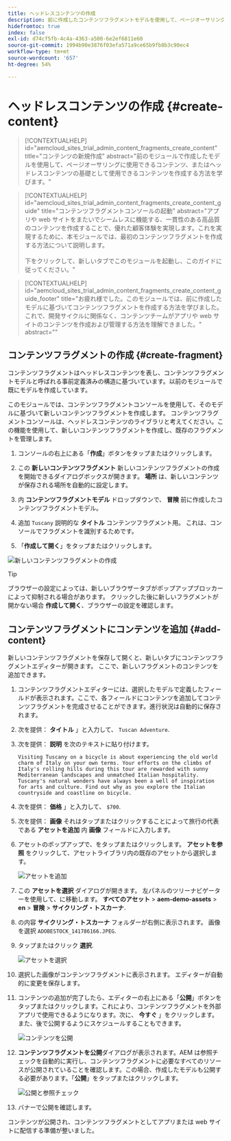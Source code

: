 ```yaml
---
title: ヘッドレスコンテンツの作成
description: 前に作成したコンテンツフラグメントモデルを使用して、ページオーサリングに使用できる、またはヘッドレスコンテンツの基礎として使用できるコンテンツを作成します。
hidefromtoc: true
index: false
exl-id: d74cf5fb-4c4a-4363-a500-6e2ef6811e60
source-git-commit: 1994b90e3876f03efa571a9ce65b9fb8b3c90ec4
workflow-type: tm+mt
source-wordcount: '657'
ht-degree: 54%

---
```



# ヘッドレスコンテンツの作成 {#create-content}

>[!CONTEXTUALHELP]
>id="aemcloud_sites_trial_admin_content_fragments_create_content"
>title="コンテンツの新規作成"
>abstract="前のモジュールで作成したモデルを使用して、ページオーサリングに使用できるコンテンツ、またはヘッドレスコンテンツの基礎として使用できるコンテンツを作成する方法を学びます。"

>[!CONTEXTUALHELP]
>id="aemcloud_sites_trial_admin_content_fragments_create_content_guide"
>title="コンテンツフラグメントコンソールの起動"
>abstract="アプリや web サイトをまたいでシームレスに機能する、一貫性のある高品質のコンテンツを作成することで、優れた顧客体験を実現します。これを実現するために、本モジュールでは、最初のコンテンツフラグメントを作成する方法について説明します。<br><br>下をクリックして、新しいタブでこのモジュールを起動し、このガイドに従ってください。"

>[!CONTEXTUALHELP]
>id="aemcloud_sites_trial_admin_content_fragments_create_content_guide_footer"
>title="お疲れ様でした。このモジュールでは、前に作成したモデルに基づいてコンテンツフラグメントを作成する方法を学びました。これで、開発サイクルに関係なく、コンテンツチームがアプリや web サイトのコンテンツを作成および管理する方法を理解できました。"
>abstract=""

## コンテンツフラグメントの作成 {#create-fragment}

コンテンツフラグメントはヘッドレスコンテンツを表し、コンテンツフラグメントモデルと呼ばれる事前定義済みの構造に基づいています。以前のモジュールで既にモデルを作成しています。

このモジュールでは、コンテンツフラグメントコンソールを使用して、そのモデルに基づいて新しいコンテンツフラグメントを作成します。 コンテンツフラグメントコンソールは、ヘッドレスコンテンツのライブラリと考えてください。この機能を使用して、新しいコンテンツフラグメントを作成し、既存のフラグメントを管理します。

1. コンソールの右上にある「**作成**」ボタンをタップまたはクリックします。

1. この **新しいコンテンツフラグメント** 新しいコンテンツフラグメントの作成を開始できるダイアログボックスが開きます。 **場所** は、新しいコンテンツが保存される場所を自動的に設定します。

1. 内 **コンテンツフラグメントモデル** ドロップダウンで、 **冒険** 前に作成したコンテンツフラグメントモデル。

1. 追加 `Tuscany` 説明的な **タイトル** コンテンツフラグメント用。 これは、コンソールでフラグメントを識別するためです。

1. 「**作成して開く**」をタップまたはクリックします。

![新しいコンテンツフラグメントの作成](assets/do-not-localize/create-content.png)

>[!TIP]
>
>ブラウザーの設定によっては、新しいブラウザータブがポップアップブロッカーによって抑制される場合があります。 クリックした後に新しいフラグメントが開かない場合 **作成して開く**、ブラウザーの設定を確認します。

## コンテンツフラグメントにコンテンツを追加 {#add-content}

新しいコンテンツフラグメントを保存して開くと、新しいタブにコンテンツフラグメントエディターが開きます。 ここで、新しいフラグメントのコンテンツを追加できます。

1. コンテンツフラグメントエディターには、選択したモデルで定義したフィールドが表示されます。ここで、各フィールドにコンテンツを追加してコンテンツフラグメントを完成させることができます。進行状況は自動的に保存されます。

1. 次を提供： **タイトル** 」と入力して、 `Tuscan Adventure`.

1. 次を提供： **説明** を次のテキストに貼り付けます。

   ```text
   Visiting Tuscany on a bicycle is about experiencing the old world charm of Italy on your own terms. Your efforts on the climbs of Italy's rolling hills during this tour are rewarded with sunny Mediterranean landscapes and unmatched Italian hospitality. Tuscany's natural wonders have always been a well of inspiration for arts and culture. Find out why as you explore the Italian countryside and coastline on bicycle.
   ```

1. 次を提供： **価格** 」と入力して、 `$700`.

1. 次を提供： **画像** それはタップまたはクリックすることによって旅行の代表である **アセットを追加** 内 **画像** フィールドに入力します。

1. アセットのポップアップで、をタップまたはクリックします。 **アセットを参照** をクリックして、アセットライブラリ内の既存のアセットから選択します。

   ![アセットを追加](assets/do-not-localize/add-asset.png)

1. この **アセットを選択** ダイアログが開きます。 左パネルのツリーナビゲーターを使用して、に移動します。 **すべてのアセット** > **aem-demo-assets** > **en** > **冒険** > **サイクリング・トスカーナ**.

1. の内容 **サイクリング・トスカーナ** フォルダーが右側に表示されます。 画像を選択 `ADOBESTOCK_141786166.JPEG`.

1. タップまたはクリック **選択**.

   ![アセットを選択](assets/do-not-localize/select-asset.png)

1. 選択した画像がコンテンツフラグメントに表示されます。 エディターが自動的に変更を保存します。

1. コンテンツの追加が完了したら、エディターの右上にある「**公開**」ボタンをタップまたはクリックします。これにより、コンテンツフラグメントを外部アプリで使用できるようになります。次に、 **今すぐ** 」をクリックします。 また、後で公開するようにスケジュールすることもできます。

   ![コンテンツを公開](assets/do-not-localize/publish.png)

1. **コンテンツフラグメントを公開**&#x200B;ダイアログが表示されます。AEM は参照チェックを自動的に実行し、コンテンツフラグメントに必要なすべてのリソースが公開されていることを確認します。この場合、作成したモデルも公開する必要があります。「**公開**」をタップまたはクリックします。

   ![公開と参照チェック](assets/do-not-localize/publish-confirm.png)

1. バナーで公開を確認します。

コンテンツが公開され、コンテンツフラグメントとしてアプリまたは web サイトに配信する準備が整いました。

